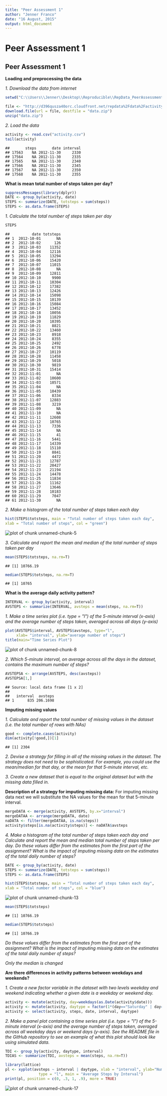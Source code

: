 ```yaml
---
title: "Peer Assessment 1"
author: "Jenner Franco"
date: "16 August, 2015"
output: html_document
---
```


# Peer Assessment 1
## Peer Assessment 1

**Loading and preprocessing the data**

*1. Download the data from internet*

```r
setwd("C:\\Users\\Jenner\\Desktop\\Reproducible\\RepData_PeerAssessment1")

file <- "http://d396qusza40orc.cloudfront.net/repdata%2Fdata%2Factivity.zip"
download.file(url = file, destfile = "data.zip")
unzip("data.zip")
```

*2. Load the data*

```r
activity <- read.csv("activity.csv")
tail(activity)
```

```
##       steps       date interval
## 17563    NA 2012-11-30     2330
## 17564    NA 2012-11-30     2335
## 17565    NA 2012-11-30     2340
## 17566    NA 2012-11-30     2345
## 17567    NA 2012-11-30     2350
## 17568    NA 2012-11-30     2355
```

**What is mean total number of steps taken per day?**


```r
suppressMessages(library(dplyr))
DATE <- group_by(activity, date)
STEPS <- summarize(DATE, totsteps = sum(steps))
STEPS <- as.data.frame(STEPS)
```
*1. Calculate the total number of steps taken per day*


```r
STEPS
```

```
##          date totsteps
## 1  2012-10-01       NA
## 2  2012-10-02      126
## 3  2012-10-03    11352
## 4  2012-10-04    12116
## 5  2012-10-05    13294
## 6  2012-10-06    15420
## 7  2012-10-07    11015
## 8  2012-10-08       NA
## 9  2012-10-09    12811
## 10 2012-10-10     9900
## 11 2012-10-11    10304
## 12 2012-10-12    17382
## 13 2012-10-13    12426
## 14 2012-10-14    15098
## 15 2012-10-15    10139
## 16 2012-10-16    15084
## 17 2012-10-17    13452
## 18 2012-10-18    10056
## 19 2012-10-19    11829
## 20 2012-10-20    10395
## 21 2012-10-21     8821
## 22 2012-10-22    13460
## 23 2012-10-23     8918
## 24 2012-10-24     8355
## 25 2012-10-25     2492
## 26 2012-10-26     6778
## 27 2012-10-27    10119
## 28 2012-10-28    11458
## 29 2012-10-29     5018
## 30 2012-10-30     9819
## 31 2012-10-31    15414
## 32 2012-11-01       NA
## 33 2012-11-02    10600
## 34 2012-11-03    10571
## 35 2012-11-04       NA
## 36 2012-11-05    10439
## 37 2012-11-06     8334
## 38 2012-11-07    12883
## 39 2012-11-08     3219
## 40 2012-11-09       NA
## 41 2012-11-10       NA
## 42 2012-11-11    12608
## 43 2012-11-12    10765
## 44 2012-11-13     7336
## 45 2012-11-14       NA
## 46 2012-11-15       41
## 47 2012-11-16     5441
## 48 2012-11-17    14339
## 49 2012-11-18    15110
## 50 2012-11-19     8841
## 51 2012-11-20     4472
## 52 2012-11-21    12787
## 53 2012-11-22    20427
## 54 2012-11-23    21194
## 55 2012-11-24    14478
## 56 2012-11-25    11834
## 57 2012-11-26    11162
## 58 2012-11-27    13646
## 59 2012-11-28    10183
## 60 2012-11-29     7047
## 61 2012-11-30       NA
```

*2. Make a histogram of the total number of steps taken each day*


```r
hist(STEPS$totsteps, main = "Total number of steps taken each day", 
xlab = "Total number of steps", col = "green")
```

![plot of chunk unnamed-chunk-5](figure/unnamed-chunk-5-1.png) 

*3. Calculate and report the mean and median of the total number of steps taken per day*


```r
mean(STEPS$totsteps, na.rm=T)
```

```
## [1] 10766.19
```

```r
median(STEPS$totsteps, na.rm=T)
```

```
## [1] 10765
```

**What is the average daily activity pattern?**


```r
INTERVAL <- group_by(activity, interval)
AVSTEPS <- summarize(INTERVAL, avsteps = mean(steps, na.rm=T))
```

*1. Make a time series plot (i.e. type = "l") of the 5-minute interval (x-axis) and the average number of steps taken, averaged across all days (y-axis)*


```r
plot(AVSTEPS$interval, AVSTEPS$avsteps, type="l",
     xlab= "interval", ylab="average number of steps")
title(main="Time Series Plot")
```

![plot of chunk unnamed-chunk-8](figure/unnamed-chunk-8-1.png) 

*2. Which 5-minute interval, on average across all the days in the dataset, contains the maximum number of steps?*


```r
AVSTEPSA <- arrange(AVSTEPS, desc(avsteps))
AVSTEPSA[1,]
```

```
## Source: local data frame [1 x 2]
## 
##   interval  avsteps
## 1      835 206.1698
```

**Imputing missing values**

*1. Calculate and report the total number of missing values in the dataset (i.e. the total number of rows with NAs)*


```r
good <- complete.cases(activity)
dim(activity[!good,])[1]
```

```
## [1] 2304
```

*2. Devise a strategy for filling in all of the missing values in the dataset. The strategy does not need to be sophisticated. For example, you could use the mean/median for that day, or the mean for that 5-minute interval, etc.*

*3. Create a new dataset that is equal to the original dataset but with the missing data filled in.*

**Description of a strategy for imputing missing data:** 
For imputing missing data next we will substitute the NA values for the mean for that 5-minute interval.


```r
mergeDATA <- merge(activity, AVSTEPS, by.x="interval")
mergeDATAA <- arrange(mergeDATA, date)
naDATA <- filter(mergeDATAA, is.na(steps))
activity$steps[is.na(activity$steps)] <- naDATA$avsteps
```

*4. Make a histogram of the total number of steps taken each day and Calculate and report the mean and median total number of steps taken per day. Do these values differ from the estimates from the first part of the assignment? What is the impact of imputing missing data on the estimates of the total daily number of steps?*


```r
DATE <- group_by(activity, date)
STEPS <- summarize(DATE, totsteps = sum(steps))
STEPS <- as.data.frame(STEPS)
```

```r
hist(STEPS$totsteps, main = "Total number of steps taken each day", 
xlab = "Total number of steps", col = "blue")
```

![plot of chunk unnamed-chunk-13](figure/unnamed-chunk-13-1.png) 

```r
mean(STEPS$totsteps)
```

```
## [1] 10766.19
```

```r
median(STEPS$totsteps)
```

```
## [1] 10766.19
```

*Do these values differ from the estimates from the first part of the assignment? What is the impact of imputing missing data on the estimates of the total daily number of steps?*

*Only the median is changed*

**Are there differences in activity patterns between weekdays and weekends?**

*1. Create a new factor variable in the dataset with two levels weekday and weekend indicating whether a given date is a weekday or weekend day.*


```r
activity <- mutate(activity, day=weekdays(as.Date(activity$date)))
activity <- mutate(activity, daytype = factor(1*(day=="Saturday" | day=="Sunday"), labels = c("weekday", "weekend")))
activity <- select(activity, steps, date, interval, daytype)
```

*2. Make a panel plot containing a time series plot (i.e. type = "l") of the 5-minute interval (x-axis) and the average number of steps taken, averaged across all weekday days or weekend days (y-axis). See the README file in the GitHub repository to see an example of what this plot should look like using simulated data.*


```r
TDI <- group_by(activity, daytype, interval)
TDIAS <- summarize(TDI, avsteps = mean(steps, na.rm=T))
```


```r
library(lattice)
pl <- xyplot(avsteps ~ interval | daytype, xlab = "interval", ylab="Number of steps", data=TDIAS, 
               type = "l", main = "Average Steps by Interval")
print(pl, position = c(0, .3, 1, .9), more = TRUE)
```

![plot of chunk unnamed-chunk-17](figure/unnamed-chunk-17-1.png) 

